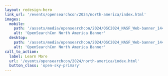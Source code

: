 ```yaml
---
layout: redesign-hero
link_url: '/events/opensearchcon/2024/north-america/index.html'
images:
  mobile:
    path: '/assets/media/opensearchcon/2024/OSC2024_NASF_Web-banner_1440x360.png'
    alt: 'OpenSearchCon North America Banner'
  desktop:
    path: '/assets/media/opensearchcon/2024/OSC2024_NASF_Web-banner_1440x360.png'
    alt: 'OpenSearchCon North America Banner'
call_to_action:
  label: Learn More
  url: '/events/opensearchcon/2024/north-america/index.html'
  button_class: 'open-sky-primary'
---
```


